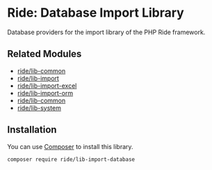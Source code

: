 # Ride: Database Import Library

Database providers for the import library of the PHP Ride framework.

## Related Modules

- [ride/lib-common](https://github.com/all-ride/ride-lib-log)
- [ride/lib-import](https://github.com/all-ride/ride-lib-import)
- [ride/lib-import-excel](https://github.com/all-ride/ride-lib-import-excel)
- [ride/lib-import-orm](https://github.com/all-ride/ride-lib-import-orm)
- [ride/lib-common](https://github.com/all-ride/ride-lib-log)
- [ride/lib-system](https://github.com/all-ride/ride-lib-system)

## Installation

You can use [Composer](http://getcomposer.org) to install this library.

```
composer require ride/lib-import-database
```
